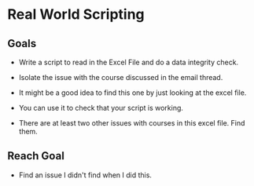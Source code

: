 # Real World Scripting


## Goals

- Write a script to read in the Excel File and do a data integrity check.

- Isolate the issue with the course discussed in the email thread.

- It might be a good idea to find this one by just looking at the excel file.

- You can use it to check that your script is working.

- There are at least two other issues with courses in this excel file. Find them.

## Reach Goal

- Find an issue I didn't find when I did this.
